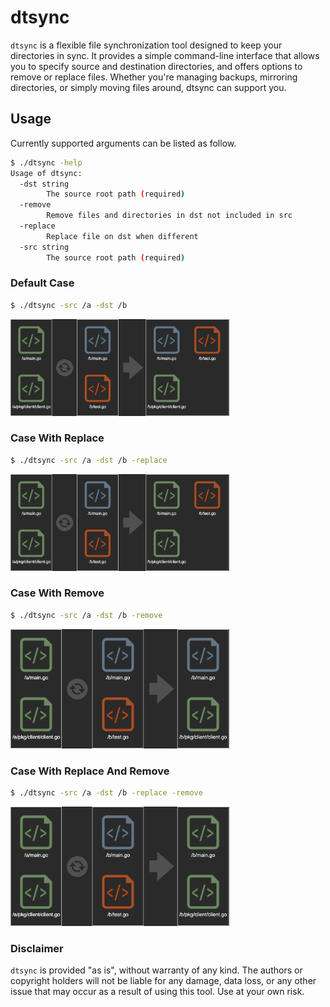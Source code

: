 # dtsync
`dtsync` is a flexible file synchronization tool designed to keep your directories in sync. 
It provides a simple command-line interface that allows you to specify source and destination directories, and offers options to remove or replace files. Whether you're managing backups, mirroring directories, or simply moving files around, dtsync can support you.

## Usage
Currently supported arguments can be listed as follow.
```bash
$ ./dtsync -help
Usage of dtsync:
  -dst string
        The source root path (required)
  -remove
        Remove files and directories in dst not included in src
  -replace
        Replace file on dst when different
  -src string
        The source root path (required)
```

### Default Case
```bash
$ ./dtsync -src /a -dst /b
```
<img alter="Default Sync" src=".media/default_sync.png" width="350">

### Case With Replace
```bash
$ ./dtsync -src /a -dst /b -replace
```
<img alter="Replace Sync" src=".media/replace_only_sync.png" width="350">

### Case With Remove
```bash
$ ./dtsync -src /a -dst /b -remove
```
<img alter="Remove Sync" src=".media/remove_only_sync.png" width="350">

### Case With Replace And Remove
```bash
$ ./dtsync -src /a -dst /b -replace -remove
```
<img alter="Replace And Remove Sync" src=".media/full_sync.png" width="350">

### Disclaimer
`dtsync` is provided "as is", without warranty of any kind. 
The authors or copyright holders will not be liable for any damage, data loss, or any other issue that may occur as a result of using this tool. 
Use at your own risk.